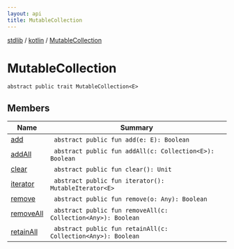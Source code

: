 ```yaml
---
layout: api
title: MutableCollection
---
```

[stdlib](../../index.html) / [kotlin](../index.html) / [MutableCollection](index.html)

# MutableCollection

```
abstract public trait MutableCollection<E> 
```
## Members
| Name | Summary |
|------|---------|
|[add](add.html)|&nbsp;&nbsp;`abstract public fun add(e: E): Boolean`<br>|
|[addAll](addAll.html)|&nbsp;&nbsp;`abstract public fun addAll(c: Collection<E>): Boolean`<br>|
|[clear](clear.html)|&nbsp;&nbsp;`abstract public fun clear(): Unit`<br>|
|[iterator](iterator.html)|&nbsp;&nbsp;`abstract public fun iterator(): MutableIterator<E>`<br>|
|[remove](remove.html)|&nbsp;&nbsp;`abstract public fun remove(o: Any): Boolean`<br>|
|[removeAll](removeAll.html)|&nbsp;&nbsp;`abstract public fun removeAll(c: Collection<Any>): Boolean`<br>|
|[retainAll](retainAll.html)|&nbsp;&nbsp;`abstract public fun retainAll(c: Collection<Any>): Boolean`<br>|
